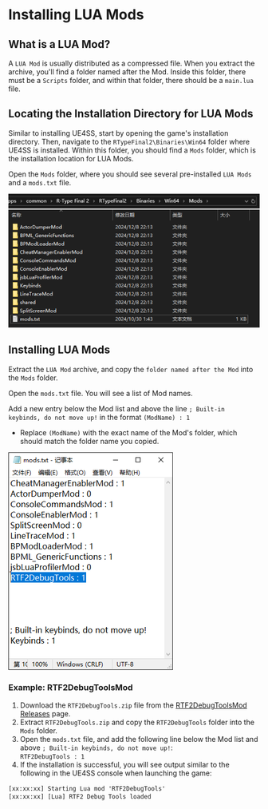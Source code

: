 # Installing LUA Mods

## What is a LUA Mod?
A `LUA Mod` is usually distributed as a compressed file. When you extract the archive, you'll find a folder named after the Mod. Inside this folder, there must be a `Scripts` folder, and within that folder, there should be a `main.lua` file.

## Locating the Installation Directory for LUA Mods
Similar to installing UE4SS, start by opening the game's installation directory. Then, navigate to the `RTypeFinal2\Binaries\Win64` folder where UE4SS is installed. Within this folder, you should find a `Mods` folder, which is the installation location for LUA Mods.

Open the `Mods` folder, where you should see several pre-installed `LUA Mods` and a `mods.txt` file.

![ModsFolder](../image/ModsFolder.png)

## Installing LUA Mods
Extract the `LUA Mod` archive, and copy the `folder named after the Mod` into the `Mods` folder.

Open the `mods.txt` file. You will see a list of Mod names.

Add a new entry below the Mod list and above the line `; Built-in keybinds, do not move up!` in the format `(ModName) : 1`
- Replace `(ModName)` with the exact name of the Mod's folder, which should match the folder name you copied.

![ModsTxt](../image/ModsTxt.png)

### Example: RTF2DebugToolsMod
1. Download the `RTF2DebugTools.zip` file from the [RTF2DebugToolsMod](https://github.com/BLACKujira/RTF2DebugToolsMod) [Releases](https://github.com/BLACKujira/RTF2DebugToolsMod/releases) page.
2. Extract `RTF2DebugTools.zip` and copy the `RTF2DebugTools` folder into the `Mods` folder.
3. Open the `mods.txt` file, and add the following line below the Mod list and above `; Built-in keybinds, do not move up!`:  
   `RTF2DebugTools : 1`
4. If the installation is successful, you will see output similar to the following in the UE4SS console when launching the game:
```
[xx:xx:xx] Starting Lua mod 'RTF2DebugTools'
[xx:xx:xx] [Lua] RTF2 Debug Tools loaded
```